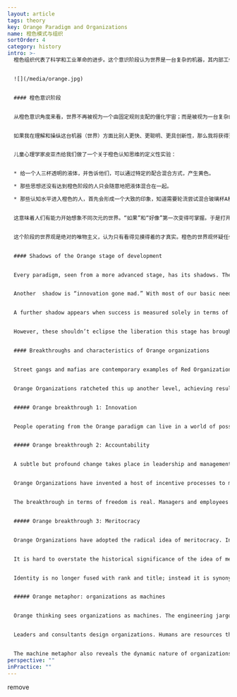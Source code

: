 ```yaml
---
layout: article
tags: theory
key: Orange Paradigm and Organizations
name: 橙色模式与组织
sortOrder: 4
category: history
intro: >-
  橙色组织代表了科学和工业革命的进步。这个意识阶段认为世界是一台复杂的机器，其内部工作原理和自然规律都可以被研究和理解。这一观点在过去两个世纪深刻地改变了人类，带来了前所未有的繁荣和生命的希望。当今的管理思路特点是注重竞争、创新和绩效，这些塑造了橙色组织的运作方式。领导从指挥和控制转变为预测和控制（目标管理）。作为机器的组织是橙色世界观的主要隐喻。现在大多数大公司都是这样运作的。


  ![](/media/orange.jpg)


  #### 橙色意识阶段


  从橙色意识角度来看，世界不再被视为一个由固定规则支配的僵化宇宙；而是被视为一台复杂的机器，其内部工作原理和自然规律可以被研究和理解。


  如果我在理解和操纵这台机器（世界）方面比别人更快、更聪明、更具创新性，那么我将获得更多的成功、财富、市场份额或任何我想要的东西。


  儿童心理学家皮亚杰给我们做了一个关于橙色认知思维的定义性实验：


  * 给一个人三杯透明的液体，并告诉他们，可以通过特定的配合混合方式，产生黄色。

  * 那些思想还没有达到橙色阶段的人只会随意地把液体混合在一起。

  * 那些认知水平进入橙色的人，首先会形成一个大致的印象，知道需要轮流尝试混合玻璃杯A和B，然后A和C，然后B和C，以此类推。他们会一次一个地尝试所有不同的组合。


  这意味着人们有能力开始想象不同次元的世界。“如果”和“好像”第一次变得可掌握。于是打开了通向各种理想的可能性。有了这种认知能力，人们就可以质疑权威、群体规范和所继承的现状。橙色认知打开了科学研究、创新和创业的闸门。


  这个阶段的世界观是绝对的唯物主义，认为只有看得见摸得着的才真实。橙色的世界观怀疑任何形式的灵性和超越性，因为橙色意识难以相信一些无法通过经验证明或观察到的事物。在这个唯物的世界里，什么都是多多益善（贪婪）。


  #### Shadows of the Orange stage of development


  Every paradigm, seen from a more advanced stage, has its shadows. The dark side of the Orange paradigm is hard to ignore: corporate greed, political short-termism, over leverage, over-consumption, and the reckless exploitation of the planet’s resources and ecosystems.


  Another  shadow is “innovation gone mad.” With most of our basic needs taken care of, businesses increasingly try to create needs, feeding the illusion that more stuff will make us happy and whole.


  A further shadow appears when success is measured solely in terms of money and recognition. When growth and the bottom line are all that count, and when the only successful life is one that reaches the top, people often experience a sense of emptiness in their lives.


  However, these shouldn’t eclipse the liberation this stage has brought. Making it OK to question authority has allowed us to engage, for the first time, in the pursuit of truth regardless of religious dogma or political authority. We have become capable of questioning and stepping out of the condition we were born into; we are capable of breaking free from the thoughts and behaviors that gender and our social class would have imposed upon us in earlier times.


  #### Breakthroughs and characteristics of Orange organizations


  Street gangs and mafias are contemporary examples of Red Organizations. The Catholic Church, the military, and the public school system are archetypes of Amber Organizations. Modern global corporations are the embodiment of Orange Organizations. In terms of outcome, Amber Organizations surpassed anything Red Organizations could even contemplate.


  Orange Organizations ratcheted this up another level, achieving results on entirely new orders of magnitude, thanks to three additional breakthroughs: innovation, accountability, and meritocracy.


  ##### Orange breakthrough 1: Innovation


  People operating from the Orange paradigm can live in a world of possibilities; what is not yet, could be one day. They can question the status quo and formulate ways to improve it. Unsurprisingly, leaders of Orange Organizations don’t tire of saying that change and innovation are not threats, but opportunities. Orange Organizations retain a hierarchical pyramid, but create departments such as R&D , Marketing and Product Management to foster and enable innovation. Project and cross–functional teams come together to look at problems and issues in new ways.


  ##### Orange breakthrough 2: Accountability


  A subtle but profound change takes place in leadership and management style. Amber command and control becomes Orange predict and control. In order to innovate more often and faster than others, it becomes a competitive advantage to tap into the intelligence of many brains in the organization. More people in the organization are given room to maneuver and are empowered and trusted to think and make decisions.


  Orange Organizations have invented a host of incentive processes to motivate employees to reach the targets that have been set, including performance appraisals, bonus schemes, quality awards, and stock options. To put it simply, where Amber relied on sticks, Orange came up with carrots.


  The breakthrough in terms of freedom is real. Managers and employees are given room to exercise their creativity and talent and the latitude to figure out how they want to reach their objectives. In practice fear of failure often drives managers to keep control rather than delegating, thus losing the benefits of distributing responsibility.


  ##### Orange breakthrough 3: Meritocracy


  Orange Organizations have adopted the radical idea of meritocracy. In principle, anybody can move up the ladder, and nobody has to be confined to their position. The mailroom boy can become the CEO―even if that boy happens to be a girl or has a minority background. Orange has given birth to modern human resources and a range of processes and practices, including performance appraisal, incentive systems, resource planning, talent management, leadership training, and succession planning.


  It is hard to overstate the historical significance of the idea of meritocracy. People now take responsibility for managing their careers and expect to change positions every few years, either inside the organization, or outside if needed.


  Identity is no longer fused with rank and title; instead it is synonymous  with our need to be seen as competent, successful and ready for the next promotion.


  ##### Orange metaphor: organizations as machines


  Orange thinking sees organizations as machines. The engineering jargon we use to talk about organizations reveals how deeply we hold this metaphor. We talk about units and layers, inputs and outputs, efficiency and effectiveness, pulling the lever and moving the needle, accelerating and hitting the brakes, scoping problems and scaling solutions, information flows and bottlenecks, re-engineering and downsizing.


  Leaders and consultants design organizations. Humans are resources that must be carefully aligned on the chart, rather like cogs in a machine. Changes must be planned and mapped out in blueprints, then carefully implemented according to plan. If some of the machinery functions below the expected rhythm, it’s probably time for a “soft” intervention―the occasional team-building―like injecting oil to grease the wheels.


  The machine metaphor also reveals the dynamic nature of organizations in Orange (as compared to Amber, where we think of organizations as rigid, unchanging sets of rules and hierarchies). There is room for energy, creativity, and innovation. At the same time, the metaphor of the machine indicates that these organizations, however much they brim with activity, can still feel lifeless and soulless.
perspective: ""
inPractice: ""
---
```

remove